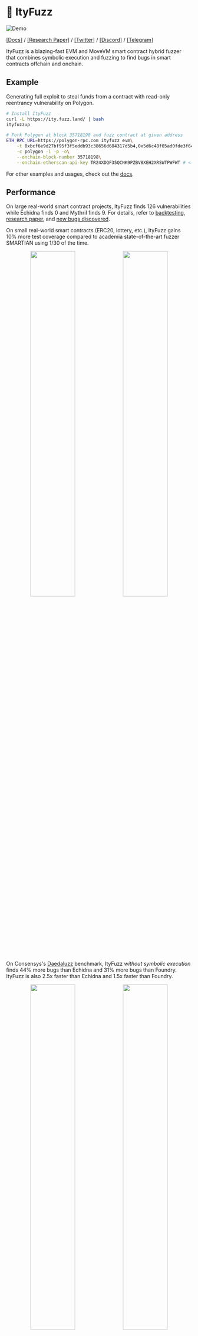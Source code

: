 # 🍦 ItyFuzz
![Demo](https://ityfuzz.assets.fuzz.land/demo-out.png)

[\[Docs\]](https://docs.ityfuzz.rs) /
[\[Research Paper\]](https://dl.acm.org/doi/pdf/10.1145/3597926.3598059) / 
[\[Twitter\]](https://twitter.com/hackthedefi) / 
[\[Discord\]](https://discord.com/invite/qQa436VEwt) / 
[\[Telegram\]](https://t.me/fuzzland) 



ItyFuzz is a blazing-fast EVM and MoveVM smart contract hybrid fuzzer that combines symbolic execution and fuzzing to find bugs in smart contracts offchain and onchain. 

## Example

Generating full exploit to steal funds from a contract with read-only reentrancy vulnerability on Polygon.

```bash
# Install ItyFuzz
curl -L https://ity.fuzz.land/ | bash
ityfuzzup

# Fork Polygon at block 35718198 and fuzz contract at given address
ETH_RPC_URL=https://polygon-rpc.com ityfuzz evm\
    -t 0xbcf6e9d27bf95f3f5eddb93c38656d684317d5b4,0x5d6c48f05ad0fde3f64bab50628637d73b1eb0bb\
    -c polygon -i -p -o\
    --onchain-block-number 35718198\
    --onchain-etherscan-api-key TR24XDQF35QCNK9PZBV8XEH2XRSWTPWFWT # <-- Get your own API key at https://polygonscan.com/apis if this one is rate limited 
```

For other examples and usages, check out the [docs](https://docs.ityfuzz.rs).

## Performance
On large real-world smart contract projects, ItyFuzz finds 126 vulnerabilities while Echidna finds 0 and Mythril finds 9. For details, refer to [backtesting](https://docs.ityfuzz.rs/tutorials/exp-known-working-hacks), [research paper](https://dl.acm.org/doi/pdf/10.1145/3597926.3598059), and [new bugs discovered](#bugs-found).

On small real-world smart contracts (ERC20, lottery, etc.), ItyFuzz gains 10% more test coverage compared to academia state-of-the-art fuzzer SMARTIAN using 1/30 of the time.
<p align="middle">
    <img src="https://ityfuzz.assets.fuzz.land/ityfuzz3.png" width="49%">
    <img src="https://ityfuzz.assets.fuzz.land/ityfuzz1.png" width="49%">
</p>

On Consensys's [Daedaluzz](https://github.com/Consensys/daedaluzz) benchmark, ItyFuzz *without symbolic execution* finds 44% more bugs than Echidna and 31% more bugs than Foundry. ItyFuzz is also 2.5x faster than Echidna and 1.5x faster than Foundry.

<p align="middle">
    <img src="https://ityfuzz.assets.fuzz.land/daedaluzz-bar.jpeg" width="49%">
    <img src="https://ityfuzz.assets.fuzz.land/FvRIuhfWwAEdBBz.jpg" width="49%">
</p>

## Features

* **Chain forking** to fuzz contracts on any chain at any block number.
* **Accurate exploit generation** for precision loss, integer overflow, fund stealing, Uniswap pair misuse etc.
* **Reentrancy support** to concretely leverage potential reentrancy opportunities for exploring more code paths.
* **Blazing fast power scheduling** to prioritize fuzzing on code that is more likely to have bugs.
* **Symbolic execution** to generate test cases that cover more code paths than fuzzing alone.
* **Flashloan support** assuming attackers have infinite funds to exploit flashloan vulnerabilities.
* **Liquidation support** to simulate buying and selling any token from liquidity pools during fuzzing.
* **Decompilation support** for fuzzing contracts without source code.
* **Supports complex contracts initialization** using Foundry setup script, forking Anvil RPC, or providing a JSON config file.
* Backed by SOTA Web2 fuzzing engine [LibAFL](https://github.com/AFLplusplus/LibAFL).

## Bugs Found

Selected new vulnerabilities found:

| Project | Vulnerability | Assets at Risks |
| --- | --- | --- |
| BSC $rats NFT | Integer overflow leading to unlimited minting | $79k |
| 9419 Token | Incorrect logic leading to price manipulation | $35k |
| BSC Mevbot | Unguarded DPPFlashLoanCall | $19k |
| FreeCash | Incorrect logic leading to price manipulation | $12k |
| 0xnoob Token | Incorrect logic leading to price manipulation | $7k |
| Baby Wojak Token | Incorrect logic leading to price manipulation | $4k |
| Arrow | Incorrect posiition logic leading to fund loss | Found During Audit |

ItyFuzz can automatically generate exploits for >80% of previous hacks without any knowledge of the hack. 
Refer to [backtesting](https://docs.ityfuzz.rs/tutorials/exp-known-working-hacks) for running previously hacked protocols.
